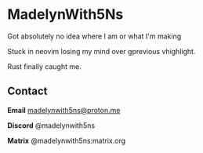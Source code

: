 # MadelynWith5Ns

Got absolutely no idea where I am or what I'm making

Stuck in neovim losing my mind over gprevious vhighlight.

Rust finally caught me.

## Contact

**Email** madelynwith5ns@proton.me

**Discord** @madelynwith5ns

**Matrix** @madelynwith5ns:matrix.org
